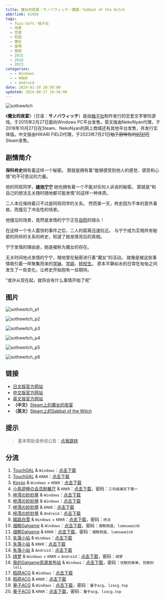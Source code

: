 ```yaml
---
title: 魔女的夜宴／サノバウィッチ／魔宴／Sabbat of the Witch
abbrlink: 61936
tags:
  - Yuzu-Soft／柚子社
  - 纯爱
  - 恋爱
  - 校园
  - 魔女
  - 废萌
  - 喜剧
  - 2015
  - 2018
  - 2023
categories:
  - - Windows
  - - KRKR
  - - Android
date: 2024-01-30 20:50:00
updated: 2024-08-17 16:50:00
---
```


![sothewitch](https://unpkg.com/galgame/img/sothewitch.webp)

《**魔女的夜宴**》（日语：**サノバウィッチ**）是由[柚子社](https://zh.moegirl.org.cn/YUZU_SOFT)制作发行的恋爱文字冒险游戏，于2015年2月27日面向Windows PC平台发售。英文版由NekoNyan代理，于2018年10月27日在Steam、NekoNyan的网上商城还有其他平台发售，并发行实体版。中文版由HIKARI FIELD代理，于2023年7月21日~~柚子厨特有的[0721](https://zh.moegirl.org.cn/0721)~~在Steam发售。

<!-- more -->

## 剧情简介

**保科柊史**拥有着这样一个秘密。
那就是拥有着“能够感受到他人的感觉、感受和心情”的不可思议的力量。

他的同班同学，**[绫地宁宁](https://zh.moegirl.org.cn/%E7%BB%AB%E5%9C%B0%E5%AE%81%E5%AE%81)**
她也拥有着一个不能对任何人诉说的秘密。
那就是“和自己的想法无关随时随地都可能发情”的这样一种体质。

二人本应保持着只不过是同班同学的关系。
然而某一天，柊史因为不幸的意外事故，而撞见了冲击性的场景。

他撞见的场景，竟然是发情的宁宁正在[自慰](https://zh.moegirl.org.cn/%E8%87%AA%E6%85%B0)的镜头！

在这样一个令人震惊的事件之后，二人的距离迅速拉近。
与宁宁成为互相共有秘密的同伴的关系的柊史，知道了她发情背后的真相。

宁宁发情的理由是，她是被称为魔女的存在。

无关时间地点发情的宁宁，暗地里在秘密进行着“魔女”的活动。
就像是被这些事情吸引着一样聚集而来的[学妹](https://zh.moegirl.org.cn/%E5%9B%A0%E5%B9%A1%E5%B7%A1)、[学姐](https://zh.moegirl.org.cn/%E6%88%B7%E9%9A%90%E6%86%A7%E5%AD%90)、[转校生](https://zh.moegirl.org.cn/%E6%A4%8E%E5%8F%B6%E4%8C%B7)。
原本平静如水的日常在匆匆之间发生了一些变化，让柊史开始抱有一丝期待。

“或许从现在起，就将会有什么事情开始了呢”

## 图片

![sothewitch_p1](https://unpkg.com/galgame/img/sothewitch_p1.webp)

![sothewitch_p2](https://unpkg.com/galgame/img/sothewitch_p2.webp)

![sothewitch_p3](https://unpkg.com/galgame/img/sothewitch_p3.webp)

![sothewitch_p4](https://unpkg.com/galgame/img/sothewitch_p4.webp)

![sothewitch_p5](https://unpkg.com/galgame/img/sothewitch_p5.webp)

![sothewitch_p6](https://unpkg.com/galgame/img/sothewitch_p6.webp)

## 链接

- [日文版官方网站](http://www.yuzu-soft.com/new/product/sothewitch/index.html)
- [中文版官方网站](https://hikarifield.co.jp/sothewitch)
- [英文版官方网站](https://sanobawitch.nekonyansoft.com/)
- **（中文）**[Steam上的魔女的夜宴](https://store.steampowered.com/app/2458530/)
- **（英文）**[Steam上的Sabbat of the Witch](https://store.steampowered.com/app/888790/Sabbat_of_the_Witch/)

## 提示

> 基本帮助请参阅公告：[点我跳转](/p/announcement/)

## 分流

1. [TouchGAL](https://www.touchgal.net/) & `Windows`：[点击下载](https://pan.touchgal.net/s/GvNUX)
2. [TouchGAL](https://www.touchgal.net/) & `KRKR`：[点击下载](https://pan.touchgal.net/s/9nqSb)
3. [Koyso](https://koyso.com/) & `Windows` + `KRKR`：[点击下载](https://koyso.com/game/710)
4. [小鳥遊暁の会员制餐厅](https://t-satoru.top/) & `KRKR`：[点击下载](https://pan.t-satoru.top/d/ode5/Galgames/%E3%80%90%E8%87%AA%E5%B0%81%E5%8C%85%E3%80%91%E5%8E%9F%E5%88%9B%E4%BD%9C%E5%93%81/%E9%AD%94%E5%A5%B3%E7%9A%84%E5%A4%9C%E5%AE%B4/v2_Xmoe_%E5%AE%98%E4%B8%AD_%E9%AD%94%E5%A5%B3%E7%9A%84%E5%A4%9C%E5%AE%B4_od.rar)，密码：`三司绫濑天下第一`
5. [梓澪の妙妙屋](https://zi0.cc/) & `Windows`：[点击下载](https://zi0.cc/d/%60%E3%80%90%E5%90%88%E9%9B%86%E7%B3%BB%E5%88%97%E3%80%91/%E5%8D%97%2BGalGame%E6%B1%89%E5%8C%96%E5%8C%BA%E5%85%A8%E5%8C%BA%E8%B5%84%E6%BA%90%E5%A4%87%E4%BB%BD/1/24/%5BYuzu-soft%5D%20%E3%82%B5%E3%83%8E%E3%83%90%E3%82%A6%E3%82%A3%E3%83%83%E3%83%81%20%20%E9%AD%94%E5%A5%B3%E7%9A%84%E5%A4%9C%E5%AE%B4%20%E6%B1%89%E5%8C%96%E7%A1%AC%E7%9B%98%E7%89%88%5B%E5%AE%98%E6%96%B9%E7%AE%80%E7%B9%81%E4%B8%AD%E6%97%A5%E6%96%87%5D.zip?sign=Rt4S3eRWtWyJ7Cgd4pJuXY5Hl_F9u7zKjTh6gPH6-Wo=:0)
6. [梓澪の妙妙屋](https://zi0.cc/) & `Windows`：[点击下载](https://zi0.cc/d/%60%E3%80%90%E5%90%88%E9%9B%86%E7%B3%BB%E5%88%97%E3%80%91/%E3%80%90PC%2BKR%E3%80%91YUZUSOFT%20SOUR%20%E6%9F%9A%E5%AD%90%E7%A4%BE%E5%90%88%E9%9B%86/PC/%E9%AD%94%E5%A5%B3%E7%9A%84%E5%A4%9C%E5%AE%B4%E3%80%90%E5%AE%98%E4%B8%AD%E3%80%91.rar?sign=qrZCmX7JlkAmNjz2E7d1mbHllvD-4zLi_4n3Md3HvWY=:0)
7. [梓澪の妙妙屋](https://zi0.cc/) & `KRKR`：[点击下载](https://zi0.cc/d/%60%E3%80%90%E5%90%88%E9%9B%86%E7%B3%BB%E5%88%97%E3%80%91/%E3%80%90PC%2BKR%E3%80%91YUZUSOFT%20SOUR%20%E6%9F%9A%E5%AD%90%E7%A4%BE%E5%90%88%E9%9B%86/KRKR/%E9%AD%94%E5%A5%B3%E7%9A%84%E5%A4%9C%E5%AE%B4.rar?sign=90zA1aPtOjOorjKB1uiaFrxD1VaV6lrxkFmc3XvbgCY=:0)
8. [梓澪の妙妙屋](https://zi0.cc/) & `Android`：[点击下载](https://zi0.cc/d/%60%E3%80%90%E5%BD%92%20%E6%A1%A3%E3%80%91/%E3%80%90%E5%AE%89%E5%8D%93%E5%90%88%E9%9B%86%E3%80%91/009/%E9%AD%94%E5%A5%B3%E7%9A%84%E5%A4%9C%E5%AE%B4.apk?sign=7_74pdrq-ES8n7KitRbohtRZpeEoavg8GDmmqvMWzsw=:0)
9. [姬路白雪](https://pan.jlbx.xyz/) & `Windows` + `KRKR`：[点击下载](https://pan.jlbx.xyz/?s=%E9%AD%94%E5%A5%B3%E7%9A%84%E5%A4%9C%E5%AE%B4)，密码：`终点`
10. [烟郁Galgame](https://yanyugal.top/) & `Windows`：[点击下载](https://yanyugal.top/d/disk1/%5B%E4%BC%9A%E7%A4%BE%5D%5B%E5%90%88%E9%9B%86%5DGalgame/%E6%9F%9A%E5%AD%90%E7%A4%BE/%E9%AD%94%E5%A5%B3%E7%9A%84%E5%A4%9C%E5%AE%B4.zip)，密码：`烟郁频道`、`lumouweinb`
11. [烟郁Galgame](https://yanyugal.top/) & `KRKR`：[点击下载](https://yanyugal.top/d/disk1/%E5%B0%8F%E5%B0%8F%E7%9A%84%E5%88%86%E4%BA%AB%EF%BC%88PC%EF%BC%86%E5%AE%89%E5%8D%93%EF%BC%89/%E5%AE%89%E5%8D%93/krkr/%E6%9F%9A%E5%AD%90%E7%A4%BE/%E9%AD%94%E5%A5%B3%E7%9A%84%E5%A4%9C%E5%AE%B4.7z)，密码：`烟郁频道`、`lumouweinb`
12. [失落小站](https://www.shinnku.com/) & `Windows`：[点击下载](https://www.shinnku.com/api/download/0/win/%E9%AD%94%E5%A5%B3%E7%9A%84%E5%A4%9C%E5%AE%B4.7z)
13. [失落小站](https://www.shinnku.com/) & `KRKR`：[点击下载](https://www.shinnku.com/api/download/0/krkr/%E9%AD%94%E5%A5%B3%E7%9A%84%E5%A4%9C%E5%AE%B4.7z)
14. [失落小站](https://www.shinnku.com/) & `Android`：[点击下载](https://www.shinnku.com/api/download/0/apk/%E5%86%B7%E7%8B%90/1001-1500/1156-%E9%AD%94%E5%A5%B3%E7%9A%84%E5%A4%9C%E5%AE%B4.apk)
15. [绮梦](https://acgs.one/) & `Windows` + `KRKR` + `Android`：[点击下载](https://acgs.one/game/482.html)，密码：`绮梦`
16. [我的Galgame资源发布站](https://www.ttloli.com/) & `Windows`：[点击下载](https://www.ttloli.com/monvdeyeyan.html)，密码：`忧郁的弟弟`、`忧郁的loli`
17. [稻荷ACG](https://amoebi.com/) & `Windows`：[点击下载](https://sakustar.club/art/116)
18. [稻荷ACG](https://amoebi.com/) & `KRKR`：[点击下载](https://sakustar.club/art/577)
19. [量子ACG](https://lzacg.org/) & `Windows`：[点击下载](https://lzacg.org/928)，密码：`量子acg`、`lzacg.top`
20. [量子ACG](https://lzacg.org/) & `KRKR`：[点击下载](https://lzacg.org/944)，密码：`量子acg`、`lzacg.top`

